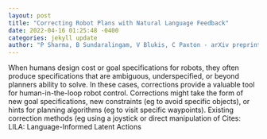 ```yaml
--- 
layout: post 
title: "Correcting Robot Plans with Natural Language Feedback" 
date: 2022-04-16 01:25:48 -0400 
categories: jekyll update 
author: "P Sharma, B Sundaralingam, V Blukis, C Paxton - arXiv preprint arXiv , 2022" 
--- 
```

When humans design cost or goal specifications for robots, they often produce specifications that are ambiguous, underspecified, or beyond planners ability to solve. In these cases, corrections provide a valuable tool for human-in-the-loop robot control. Corrections might take the form of new goal specifications, new constraints (eg to avoid specific objects), or hints for planning algorithms (eg to visit specific waypoints). Existing correction methods (eg using a joystick or direct manipulation of Cites: LILA: Language-Informed Latent Actions